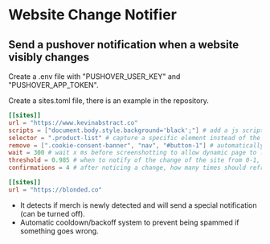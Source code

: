 # Website Change Notifier
## Send a pushover notification when a website visibly changes

Create a .env file with "PUSHOVER_USER_KEY" and "PUSHOVER_APP_TOKEN".

Create a sites.toml file, there is an example in the repository.
```toml
[[sites]]
url = "https://www.kevinabstract.co"
scripts = ["document.body.style.background='black';"] # add a js script to run when the site loads
selector = ".product-list" # capture a specific element instead of the whole page (don't use elements that overflow page)
remove = [".cookie-consent-banner", "nav", "#button-1"] # automatically remove elements when the page loads
wait = 300 # wait x ms before screenshotting to allow dynamic page to load
threshold = 0.985 # when to notify of the change of the site from 0-1, with 0 being totally different, and 1 being the exact same
confirmations = 4 # after noticing a change, how many times should refresh & verify that the site actually changed

[[sites]]
url = "https://blonded.co"
```

- It detects if merch is newly detected and will send a special notification (can be turned off).
- Automatic cooldown/backoff system to prevent being spammed if something goes wrong.
